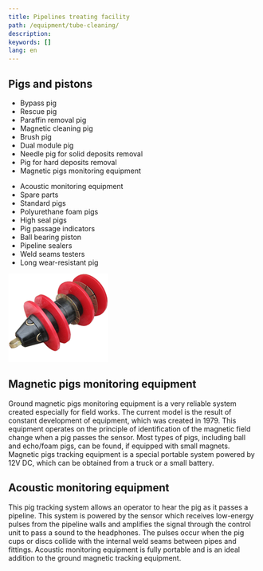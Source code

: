 ```yaml
---
title: Pipelines treating facility
path: /equipment/tube-cleaning/
description:
keywords: []
lang: en
---
```


## Pigs and pistons

<div class="col one_third">
    <ul>
        <li>Bypass pig</li>
        <li>Rescue pig</li>
        <li>Paraffin removal pig</li>
        <li>Magnetic cleaning pig</li>
        <li>Brush pig</li>
        <li>Dual module pig</li>
        <li>Needle pig for solid deposits removal</li>
        <li>Pig for hard deposits removal</li>
        <li>Magnetic pigs monitoring equipment</li>
    </ul>
</div>

<div class="col one_third">
    <ul>
        <li>Acoustic monitoring equipment</li>
        <li>Spare parts</li>
        <li>Standard pigs</li>
        <li>Polyurethane foam pigs</li>
        <li>High seal pigs</li>
        <li>Pig passage indicators</li>
        <li>Ball bearing piston</li>
        <li>Pipeline sealers</li>
        <li>Weld seams testers</li>
        <li>Long wear-resistant pig</li>
    </ul>
</div>
<div class="col one_third last">
    <img src="./pig-01.png" />
</div>

## Magnetic pigs monitoring equipment

Ground magnetic pigs monitoring equipment is a very reliable system
created especially for field works. The current model is the result of
constant development of equipment, which was created in 1979. This
equipment operates on the principle of identification of the magnetic
field change when a pig passes the sensor. Most types of pigs, including
ball and echo/foam pigs, can be found, if equipped with small magnets.
Magnetic pigs tracking equipment is a special portable system powered by
12V DC, which can be obtained from a truck or a small battery.

## Acoustic monitoring equipment

This pig tracking system allows an operator to hear the pig as it passes
a pipeline. This system is powered by the sensor which receives
low-energy pulses from the pipeline walls and amplifies the signal
through the control unit to pass a sound to the headphones. The pulses
occur when the pig cups or discs collide with the internal weld seams
between pipes and fittings. Acoustic monitoring equipment is fully
portable and is an ideal addition to the ground magnetic tracking
equipment.

